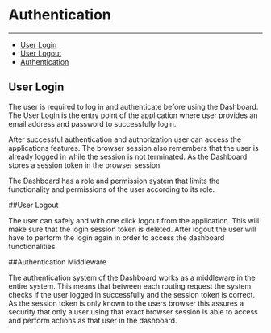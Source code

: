 # Authentication

---

- [User Login](#section-login)
- [User Logout](#section-logout)
- [Authentication](#section-authentication)

<a name="section-login"></a>
## User Login

The user is required to log in and authenticate before using the Dashboard. The User Login is the entry point of the application 
where user provides an email address and password to successfully login.

After successful authentication and authorization user can access the applications features. The browser session also 
remembers that the user is already logged in while the session is not terminated. As the Dashboard stores a session token 
in the browser session.

The Dashboard has a role and permission system that limits the functionality and permissions of the user according 
to its role.

<a name="section-logout"></a>
##User Logout

The user can safely and with one click logout from the application. This will make sure that the login session token is deleted.
After logout the user will have to perform the login again in order to access the dashboard functionalities.

<a name="section-authentication"></a>
##Authentication Middleware

The authentication system of the Dashboard works as a middleware in the entire system. This means that between each routing request
the system checks if the user logged in successfully and the session token is correct. As the session token is only known to the users browser
this assures a security that only a user using that exact browser session is able to access and perform actions as that user in the dashboard.
